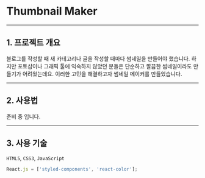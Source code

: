 # Thumbnail Maker
<hr>

## 1. 프로젝트 개요
블로그를 작성할 때 새 카테고리나 글을 작성할 때마다 썸네일을 만들어야 했습니다. 하지만 포토샵이나 그래픽 툴에 익숙하지 않았던 분들은 단순하고 깔끔한 썸네일이라도 만들기가
어려웠는데요. 이러한 고민을 해결하고자 썸네일 메이커를 만들었습니다.<hr>

## 2. 사용법
준비 중 입니다.<hr>

## 3. 사용 기술
`HTML5`, `CSS3`, `JavaScript`
```js
React.js = ['styled-components', 'react-color'];
```